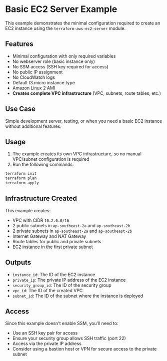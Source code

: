 # Basic EC2 Server Example

This example demonstrates the minimal configuration required to create an EC2 instance using the `terraform-aws-ec2-server` module.

## Features

- Minimal configuration with only required variables
- No webserver role (basic instance only)
- No SSM access (SSH key required for access)
- No public IP assignment
- No CloudWatch logs
- Default t3.micro instance type
- Amazon Linux 2 AMI
- **Creates complete VPC infrastructure** (VPC, subnets, route tables, etc.)

## Use Case

Simple development server, testing, or when you need a basic EC2 instance without additional features.

## Usage

1. The example creates its own VPC infrastructure, so no manual VPC/subnet configuration is required
2. Run the following commands:

```bash
terraform init
terraform plan
terraform apply
```

## Infrastructure Created

This example creates:

- VPC with CIDR `10.2.0.0/16`
- 2 public subnets in `ap-southeast-2a` and `ap-southeast-2b`
- 2 private subnets in `ap-southeast-2a` and `ap-southeast-2b`
- Internet Gateway and NAT Gateway
- Route tables for public and private subnets
- EC2 instance in the first private subnet

## Outputs

- `instance_id`: The ID of the EC2 instance
- `private_ip`: The private IP address of the EC2 instance
- `security_group_id`: The ID of the security group
- `vpc_id`: The ID of the created VPC
- `subnet_id`: The ID of the subnet where the instance is deployed

## Access

Since this example doesn't enable SSM, you'll need to:

- Use an SSH key pair for access
- Ensure your security group allows SSH traffic (port 22)
- Access via the private IP address
- Consider using a bastion host or VPN for secure access to the private subnet
